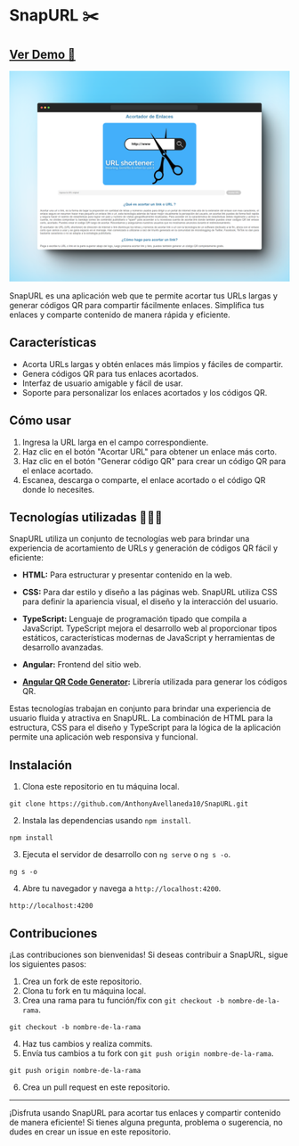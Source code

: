 # SnapURL ✂️

## [Ver Demo 👀](https://snap-url.netlify.app/home)


![SnapURL Logo](./src/assets/img/preview.png) <!-- Agrega aquí la ruta a tu logotipo -->

SnapURL es una aplicación web que te permite acortar tus URLs largas y generar códigos QR para compartir fácilmente enlaces. Simplifica tus enlaces y comparte contenido de manera rápida y eficiente.

## Características

- Acorta URLs largas y obtén enlaces más limpios y fáciles de compartir.
- Genera códigos QR para tus enlaces acortados.
- Interfaz de usuario amigable y fácil de usar.
- Soporte para personalizar los enlaces acortados y los códigos QR.

## Cómo usar

1. Ingresa la URL larga en el campo correspondiente.
2. Haz clic en el botón "Acortar URL" para obtener un enlace más corto.
3. Haz clic en el botón "Generar código QR" para crear un código QR para el enlace acortado.
4. Escanea, descarga o comparte, el enlace acortado o el código QR donde lo necesites.

## Tecnologías utilizadas 👨🏻‍💻

SnapURL utiliza un conjunto de tecnologías web para brindar una experiencia de acortamiento de URLs y generación de códigos QR fácil y eficiente:

- **HTML:** Para estructurar y presentar contenido en la web.

- **CSS:** Para dar estilo y diseño a las páginas web. SnapURL utiliza CSS para definir la apariencia visual, el diseño y la interacción del usuario.

- **TypeScript:** Lenguaje de programación tipado que compila a JavaScript. TypeScript mejora el desarrollo web al proporcionar tipos estáticos, características modernas de JavaScript y herramientas de desarrollo avanzadas.

- **Angular:** Frontend del sitio web.

- **[Angular QR Code Generator](https://www.npmjs.com/package/angularx-qrcode):** Librería utilizada para generar los códigos QR.

Estas tecnologías trabajan en conjunto para brindar una experiencia de usuario fluida y atractiva en SnapURL. La combinación de HTML para la estructura, CSS para el diseño y TypeScript para la lógica de la aplicación permite una aplicación web responsiva y funcional.


## Instalación

1. Clona este repositorio en tu máquina local.
```shell
git clone https://github.com/AnthonyAvellaneda10/SnapURL.git
```
2. Instala las dependencias usando `npm install`.
```shell
npm install
```
3. Ejecuta el servidor de desarrollo con `ng serve` o `ng s -o`.
```shell
ng s -o
```
4. Abre tu navegador y navega a `http://localhost:4200`.

```shell
http://localhost:4200
```

## Contribuciones

¡Las contribuciones son bienvenidas! Si deseas contribuir a SnapURL, sigue los siguientes pasos:

1. Crea un fork de este repositorio.
2. Clona tu fork en tu máquina local.
3. Crea una rama para tu función/fix con `git checkout -b nombre-de-la-rama`.
```shell
git checkout -b nombre-de-la-rama
```
4. Haz tus cambios y realiza commits.
5. Envía tus cambios a tu fork con `git push origin nombre-de-la-rama`.
```shell
git push origin nombre-de-la-rama
```
6. Crea un pull request en este repositorio.

---

¡Disfruta usando SnapURL para acortar tus enlaces y compartir contenido de manera eficiente! Si tienes alguna pregunta, problema o sugerencia, no dudes en crear un issue en este repositorio.
